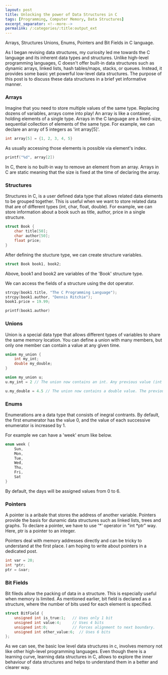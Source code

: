 ```yaml
---
layout: post
title: Unlocking the power of Data Structures in C
tags: [Programming, Computer Memory, Data Structures]
excerpt_separator: <!--more-->
permalink: /:categories/:title:output_ext
---
```


Arrays, Structures Unions, Enums, Pointers and Bit Fields in C language.

<!--more-->

As I began revising data structures, my curiosity led me towards the C language and its inherent data types and structures. Unlike high-level programming languages, C doesn't offer built-in data structures such as dynamic arrays, linked lists, hash tables/maps, stacks, or queues. Instead, it provides some basic yet powerful low-level data structures. The purpose of this post is to discuss these data structures in a brief yet informative manner.


### Arrays
Imagine that you need to store multiple values of the same type. Replacing dozens of variables, arrays come into play!
An array is like a container, holding elements of a single type. Arrays in the C language are a fixed-size, sequential collection of elements of the same type. For example, we can declare an array of 5 integers as 'int array[5]'.

``` c
int array[5] = {1, 2, 3, 4, 5}
```

As usually accessing those elements is possible via element's index. 
``` c
printf("%d", array[2])
```

In C, there is no built-in way to remove an element from an array. Arrays in C are static meaning that the size is fixed at the time of declaring the array. 

### Structures

Structures in C, is a user defined data type that allows related data elements to be grouped together. This is useful when we want to store related data that are of different types (int, char, float, double). For example, we can store information about a book such as title, author, price in a single structure. 

``` c
struct Book {
    char title[50];
    char author[50];
    float price;
}
```

After defining the stucture type, we can create structure variables. 

``` c
struct Book book1, book2;
```
Above, book1 and book2 are variables of the 'Book' structure type. 

We can access the fields of a structure using the dot operator. 
```c
strcpy(book1.title, "The C Programming Language");
strcpy(book1.author, "Dennis Ritchie");
book1.price = 19.99;

printf(book1.author)
```

### Unions

Union is a special data type that allows different types of variables to share the same memory location. You can define a union with many members, but only one member can contain a value at any given time.

```c
union my_union {
    int my_int;
    double my_double;
}

union my_union u;
u.my_int = 2 // The union now contains an int. Any previous value (int or double) is overwritten.

u.my_double = 4.5 // The union now contains a double value. The previous int value is now overwritten.
```

### Enums
Enumerations are a data type that consists of inegral contrants. By default, the first enumerator has the value 0, and the value of each successive enumerator is increased by 1.

For example we can have a 'week' enum like below. 
```c
enum week {
    Sun,
    Mon, 
    Tue,
    Wed,
    Thu,
    Fri,
    Sat
}
```
By default, the days will be assigned values from 0 to 6.

### Pointers

A pointer is a aribale that stores the address of another variable. Pointers provide the basis for dunamic data structures such as linked lists, trees and graphs. To declare a pointer, we have to use '*' operator in "int *ptr" way. Here, ptr is a pointer to an integer.

Pointers deal with memory addresses directly and can be tricky to understand at the first place. I am hoping to write about pointers in a dedicated post. 

```c
int var = 20;
int *ptr;
ptr = &var;
```

### Bit Fields

Bit fileds allow the packing of data in a structure. This is especially useful when memory is limited. As mentioned earlier, bit field is declared as a structure, where the number of bits used for each element is specified. 

```c
struct BitField {
    unsigned int is_true:1;   // Uses only 1 bit
    unsigned int value:4;     // Uses 4 bits
    unsigned int:0;           // Forces alignment to next boundary.
    unsigned int other_value:6;  // Uses 6 bits
};
```

As we can see, the basic low level data structures in c, involves memory not like other high-level programming languages. Even though there is a learning curve, learning data structures in C, allows to explore the inner behaviour of data structures and helps to understand them in a better and clearer way. 



